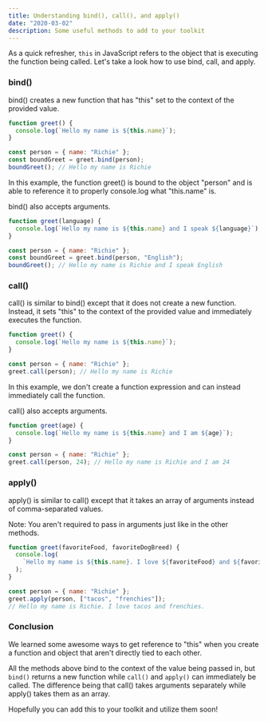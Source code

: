 ```yaml
---
title: Understanding bind(), call(), and apply()
date: "2020-03-02"
description: Some useful methods to add to your toolkit
---
```


As a quick refresher, <code>this</code> in JavaScript refers to the object that is executing the function being called. Let's take a look how to use bind, call, and apply.

<h3>bind()</h3>

bind() creates a new function that has "this" set to the context of the provided value.

```javascript
function greet() {
  console.log(`Hello my name is ${this.name}`);
}

const person = { name: "Richie" };
const boundGreet = greet.bind(person);
boundGreet(); // Hello my name is Richie
```

In this example, the function greet() is bound to the object "person" and is able to reference it to properly console.log what "this.name" is.

bind() also accepts arguments.

```javascript
function greet(language) {
  console.log(`Hello my name is ${this.name} and I speak ${language}`);
}

const person = { name: "Richie" };
const boundGreet = greet.bind(person, "English");
boundGreet(); // Hello my name is Richie and I speak English
```

<h3>call()</h3>

call() is similar to bind() except that it does not create a new function. Instead, it sets "this" to the context of the provided value and immediately executes the function.

```javascript
function greet() {
  console.log(`Hello my name is ${this.name}`);
}

const person = { name: "Richie" };
greet.call(person); // Hello my name is Richie
```

In this example, we don't create a function expression and can instead immediately call the function.

call() also accepts arguments.

```javascript
function greet(age) {
  console.log(`Hello my name is ${this.name} and I am ${age}`);
}

const person = { name: "Richie" };
greet.call(person, 24); // Hello my name is Richie and I am 24
```

<h3>apply()</h3>

apply() is similar to call() except that it takes an array of arguments instead of comma-separated values.

Note: You aren't required to pass in arguments just like in the other methods.

```javascript
function greet(favoriteFood, favoriteDogBreed) {
  console.log(
    `Hello my name is ${this.name}. I love ${favoriteFood} and ${favoriteDogBreed}.`
  );
}

const person = { name: "Richie" };
greet.apply(person, ["tacos", "frenchies"]);
// Hello my name is Richie. I love tacos and frenchies.
```

<h3>Conclusion</h3>

We learned some awesome ways to get reference to "this" when you create a function and object that aren't directly tied to each other.

All the methods above bind to the context of the value being passed in, but <code>bind()</code> returns a new function while <code>call()</code> and <code>apply()</code> can immediately be called. The difference being that call() takes arguments separately while apply() takes them as an array.

Hopefully you can add this to your toolkit and utilize them soon!

